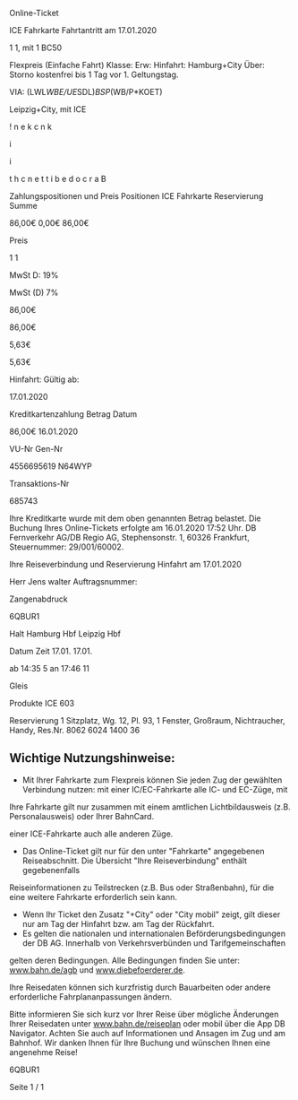 Online-Ticket

ICE Fahrkarte
Fahrtantritt am 17.01.2020

1
1, mit 1 BC50

Flexpreis (Einfache Fahrt)
Klasse:
Erw:
Hinfahrt: Hamburg+City
Über:
Storno kostenfrei bis 1 Tag vor 1. Geltungstag.

VIA: (LWL*WBE/UE*SDL)*BSP*(WB/P*KOET)

 Leipzig+City, mit ICE

!
n
e
k
c
n
k

i

i

t
h
c
n
e
t
t
i
b
e
d
o
c
r
a
B

Zahlungspositionen und Preis
Positionen
ICE Fahrkarte
Reservierung
Summe

86,00€
0,00€
86,00€

Preis

1
1

MwSt D: 19%

MwSt (D) 7%

86,00€

86,00€

5,63€

5,63€

Hinfahrt:
Gültig ab:

17.01.2020

Kreditkartenzahlung
Betrag
Datum

86,00€
16.01.2020

VU-Nr
Gen-Nr

4556695619
N64WYP

Transaktions-Nr

685743

Ihre Kreditkarte wurde mit dem oben genannten Betrag belastet. Die Buchung Ihres
Online-Tickets erfolgte am 16.01.2020 17:52 Uhr. DB Fernverkehr AG/DB Regio AG,
Stephensonstr. 1, 60326 Frankfurt, Steuernummer: 29/001/60002.

Ihre Reiseverbindung und Reservierung Hinfahrt am 17.01.2020

Herr  Jens walter
Auftragsnummer:

Zangenabdruck

6QBUR1

Halt
Hamburg Hbf
Leipzig Hbf

Datum Zeit
17.01.
17.01.

ab 14:35 5
an 17:46 11

Gleis

Produkte
ICE 603

Reservierung
1 Sitzplatz, Wg. 12, Pl. 93, 1 Fenster, Großraum,
Nichtraucher, Handy, Res.Nr. 8062 6024 1400 36

Wichtige Nutzungshinweise:
-
- Mit Ihrer Fahrkarte zum Flexpreis können Sie jeden Zug der gewählten Verbindung nutzen: mit einer IC/EC-Fahrkarte alle IC- und EC-Züge, mit

Ihre Fahrkarte gilt nur zusammen mit einem amtlichen Lichtbildausweis (z.B. Personalausweis) oder Ihrer BahnCard.

einer ICE-Fahrkarte auch alle anderen Züge.

- Das Online-Ticket gilt nur für den unter "Fahrkarte" angegebenen Reiseabschnitt. Die Übersicht "Ihre Reiseverbindung" enthält gegebenenfalls

Reiseinformationen zu Teilstrecken (z.B. Bus oder Straßenbahn), für die eine weitere Fahrkarte erforderlich sein kann.
- Wenn Ihr Ticket den Zusatz "+City" oder "City mobil" zeigt, gilt dieser nur am Tag der Hinfahrt bzw. am Tag der Rückfahrt.
- Es gelten die nationalen und internationalen Beförderungsbedingungen der DB AG. Innerhalb von Verkehrsverbünden und Tarifgemeinschaften

gelten deren Bedingungen. Alle Bedingungen finden Sie unter: www.bahn.de/agb und www.diebefoerderer.de.

Ihre Reisedaten können sich kurzfristig durch Bauarbeiten oder andere erforderliche Fahrplananpassungen ändern.

Bitte informieren Sie sich kurz vor Ihrer Reise über mögliche Änderungen Ihrer Reisedaten unter www.bahn.de/reiseplan oder mobil über die
App DB Navigator. Achten Sie auch auf Informationen und Ansagen im Zug und am Bahnhof. Wir danken Ihnen für Ihre Buchung und wünschen
Ihnen eine angenehme Reise!

6QBUR1

Seite 1 / 1

